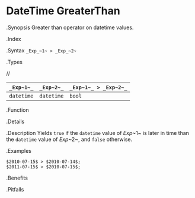 # DateTime GreaterThan

.Synopsis
Greater than operator on datetime values.

.Index
>

.Syntax
`_Exp_~1~ > _Exp_~2~`

.Types

//

| `_Exp~1~_`      | `_Exp~2~_`      | `_Exp~1~_ > _Exp~2~_`  |
| --- | --- | --- |
| `datetime`     |  `datetime`    | `bool`               |


.Function

.Details

.Description
Yields `true` if the `datetime` value of _Exp_~1~ is later in time than the `datetime` value
of _Exp_~2~, and `false` otherwise.

.Examples
```rascal-shell
$2010-07-15$ > $2010-07-14$;
$2011-07-15$ > $2010-07-15$;
```

.Benefits

.Pitfalls

